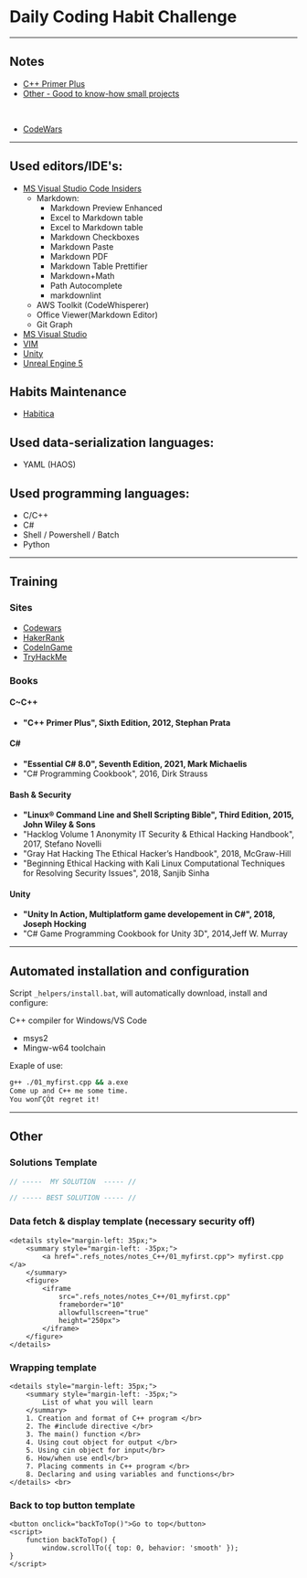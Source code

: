 # Daily Coding Habit Challenge

----
## Notes

- [C++ Primer Plus](/Notes/C++PrimerPlus/C++PrimerPlus.md)
- [Other - Good to know-how small projects](/Notes/_BaseNotes/notes_oth.md)
<br>

- [CodeWars](/Training/CodeWars/README.md)

----

## Used editors/IDE's:
 - [MS Visual Studio Code Insiders](https://code.visualstudio.com/) 
   - Markdown:
     - Markdown Preview Enhanced
     - Excel to Markdown table
     - Excel to Markdown table
     - Markdown Checkboxes
     - Markdown Paste
     - Markdown PDF
     - Markdown Table Prettifier
     - Markdown+Math
     - Path Autocomplete
     - markdownlint
   - AWS Toolkit (CodeWhisperer)
   - Office Viewer(Markdown Editor)
   - Git Graph
 - [MS Visual Studio](https://visualstudio.microsoft.com/) 
 - [VIM](https://www.vim.org/download.php) 
 - [Unity](https://unity.com/)
 - [Unreal Engine 5](https://www.unrealengine.com/en-US)

## Habits Maintenance
 - [Habitica](https://habitica.com/)

## Used data-serialization languages:
 - YAML (HAOS)

## Used programming languages:
 - C/C++
 - C#
 - Shell / Powershell / Batch 
 - Python

----

## Training

### Sites
* [Codewars](https://www.codewars.com/)
* [HakerRank](https://www.hackerrank.com/)
* [CodeInGame](https://www.codingame.com/start)
* [TryHackMe](https://tryhackme.com/)

### Books
#### C~C++ 
* **"C++ Primer Plus", Sixth Edition, 2012, Stephan Prata**

#### C# 
* **"Essential C# 8.0", Seventh Edition, 2021, Mark Michaelis**
* "C# Programming Cookbook", 2016, Dirk Strauss

#### Bash & Security 
* **"Linux® Command Line and Shell Scripting Bible", Third Edition, 2015, John Wiley & Sons**
* "Hacklog Volume 1 Anonymity IT Security & Ethical Hacking Handbook", 2017, Stefano Novelli
* "Gray Hat Hacking The Ethical Hacker’s Handbook", 2018, McGraw-Hill
* "Beginning Ethical Hacking with Kali Linux Computational Techniques for Resolving Security Issues", 2018, Sanjib Sinha

#### Unity
* **"Unity In Action, Multiplatform game developement in C#", 2018, Joseph Hocking** 
* "C# Game Programming Cookbook for Unity 3D", 2014,Jeff W. Murray

----

## Automated installation and configuration

Script `_helpers/install.bat`, will automatically download, install and configure:

C++ compiler for Windows/VS Code

- msys2
- Mingw-w64 toolchain


Exaple of use:
```sh
g++ ./01_myfirst.cpp && a.exe         
Come up and C++ me some time.
You wonΓÇÖt regret it!
```

----

## Other

### Solutions Template

```cpp
// -----  MY SOLUTION  ----- //

// ----- BEST SOLUTION ----- //

```


### Data fetch & display template (necessary security off)

```
<details style="margin-left: 35px;">
    <summary style="margin-left: -35px;"> 
    	<a href=".refs_notes/notes_C++/01_myfirst.cpp"> myfirst.cpp </a>
    </summary>
    <figure>
        <iframe 
            src=".refs_notes/notes_C++/01_myfirst.cpp" 
            frameborder="10" 
            allowfullscreen="true" 
            height="250px">
        </iframe>
    </figure>
</details>
```

### Wrapping template

```
<details style="margin-left: 35px;">
    <summary style="margin-left: -35px;">
        List of what you will learn
    </summary>
    1. Creation and format of C++ program </br>
    2. The #include directive </br>
    3. The main() function </br>
    4. Using cout object for output </br>
    5. Using cin object for input</br>
    6. How/when use endl</br>
    7. Placing comments in C++ program </br>
    8. Declaring and using variables and functions</br>
</details> <br> 
```

### Back to top button template 

```
<button onclick="backToTop()">Go to top</button>
<script>
    function backToTop() {
        window.scrollTo({ top: 0, behavior: 'smooth' });
}
</script>
```
